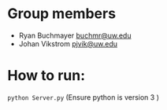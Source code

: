 # Group members
* Ryan Buchmayer buchmr@uw.edu
* Johan Vikstrom pjvik@uw.edu
# How to run:
`python Server.py` (Ensure python is version 3
)
